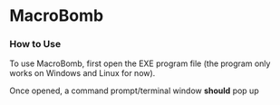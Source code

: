 # MacroBomb

### How to Use
To use MacroBomb, first open the EXE program file (the program only works on Windows and Linux for now).

Once opened, a command prompt/terminal window **should** pop up
